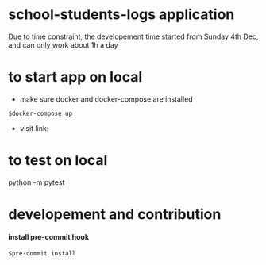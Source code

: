 # school-students-logs application

Due to time constraint, the developement time started from Sunday 4th Dec, and can only work about 1h a day


# to start app on local

- make sure docker and docker-compose are installed

`$docker-compose up`

- visit link:

# to test on local

python -m pytest

# developement and contribution
#### install pre-commit hook
`$pre-commit install`

